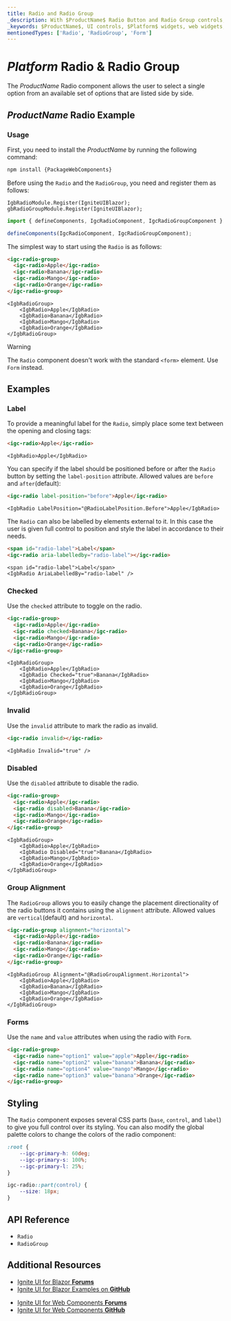 ```yaml
---
title: Radio and Radio Group
_description: With $ProductName$ Radio Button and Radio Group controls, developers can seamlessly present lists of options for users to select for better UI in template-driven and reactive forms.
_keywords: $ProductName$, UI controls, $Platform$ widgets, web widgets, UI widgets, $Platform$, Native $Platform$ Components Suite, Native $Platform$ Controls, Native $Platform$ Components Library, $Platform$ Radio Button components, $Platform$ Radio Button controls, $Platform$ Radio Group component, $Platform$ Radio Group control
mentionedTypes: ['Radio', 'RadioGroup', 'Form']
---
```


# $Platform$ Radio & Radio Group

The $ProductName$ Radio component allows the user to select a single option from an available set of options that are listed side by side.

## $ProductName$ Radio Example

<code-view style="height: 205px"
           data-demos-base-url="{environment:demosBaseUrl}"
           iframe-src="{environment:demosBaseUrl}/inputs/radio-group" alt="$Platform$ Radio & Radio Group Example"
           github-src="inputs/radio/group">
</code-view>

<div class="divider--half"></div>

### Usage

<!-- WebComponents -->
First, you need to install the $ProductName$ by running the following command:

```cmd
npm install {PackageWebComponents}
```
<!-- end: WebComponents -->

Before using the `Radio` and the `RadioGroup`, you need and register them as follows:

```razor
IgbRadioModule.Register(IgniteUIBlazor);
gbRadioGroupModule.Register(IgniteUIBlazor);
```

```ts
import { defineComponents, IgcRadioComponent, IgcRadioGroupComponent } from 'igniteui-webcomponents';

defineComponents(IgcRadioComponent, IgcRadioGroupComponent);
```

The simplest way to start using the `Radio` is as follows:

```html
<igc-radio-group>
  <igc-radio>Apple</igc-radio>
  <igc-radio>Banana</igc-radio>
  <igc-radio>Mango</igc-radio>
  <igc-radio>Orange</igc-radio>
</igc-radio-group>
```

```razor
<IgbRadioGroup>
    <IgbRadio>Apple</IgbRadio>
    <IgbRadio>Banana</IgbRadio>
    <IgbRadio>Mango</IgbRadio>
    <IgbRadio>Orange</IgbRadio>
</IgbRadioGroup>
```

> [!WARNING]
> The `Radio` component doesn't work with the standard `<form>` element. Use `Form` instead.

## Examples

### Label

To provide a meaningful label for the `Radio`, simply place some text between the opening and closing tags:

```html
<igc-radio>Apple</igc-radio>
```

```razor
<IgbRadio>Apple</IgbRadio>
```

You can specify if the label should be positioned before or after the `Radio` button by setting the `label-position` attribute. Allowed values are `before` and `after`(default):


```html
<igc-radio label-position="before">Apple</igc-radio>
```

```razor
<IgbRadio LabelPosition="@RadioLabelPosition.Before">Apple</IgbRadio>
```

The `Radio` can also be labelled by elements external to it. In this case the user is given full control to position and style the label in accordance to their needs.

```html
<span id="radio-label">Label</span>
<igc-radio aria-labelledby="radio-label"></igc-radio>
```

```razor
<span id="radio-label">Label</span>
<IgbRadio AriaLabelledBy="radio-label" />
```

<code-view style="height: 100px"
           data-demos-base-url="{environment:dvDemosBaseUrl}"
           iframe-src="{environment:dvDemosBaseUrl}/inputs/radio-label"
           alt="$Platform$ Radio Example"
           github-src="inputs/radio/label">
</code-view>

### Checked

Use the `checked` attribute to toggle on the radio.

```html
<igc-radio-group>
  <igc-radio>Apple</igc-radio>
  <igc-radio checked>Banana</igc-radio>
  <igc-radio>Mango</igc-radio>
  <igc-radio>Orange</igc-radio>
</igc-radio-group>
```

```razor
<IgbRadioGroup>
    <IgbRadio>Apple</IgbRadio>
    <IgbRadio Checked="true">Banana</IgbRadio>
    <IgbRadio>Mango</IgbRadio>
    <IgbRadio>Orange</IgbRadio>
</IgbRadioGroup>
```

<code-view style="height: 205px"
           data-demos-base-url="{environment:dvDemosBaseUrl}"
           iframe-src="{environment:dvDemosBaseUrl}/inputs/radio-group"
           alt="$Platform$ Radio Example"
           github-src="inputs/radio/group">
</code-view>

### Invalid

Use the `invalid` attribute to mark the radio as invalid.

```html
<igc-radio invalid></igc-radio>
```

```razor
<IgbRadio Invalid="true" />
```

<code-view style="height: 205px"
           data-demos-base-url="{environment:dvDemosBaseUrl}"
           iframe-src="{environment:dvDemosBaseUrl}/inputs/radio-invalid"
           alt="$Platform$ Radio Example"
           github-src="inputs/radio/invalid">
</code-view>

### Disabled

Use the `disabled` attribute to disable the radio.

```html
<igc-radio-group>
  <igc-radio>Apple</igc-radio>
  <igc-radio disabled>Banana</igc-radio>
  <igc-radio>Mango</igc-radio>
  <igc-radio>Orange</igc-radio>
</igc-radio-group>
```

```razor
<IgbRadioGroup>
    <IgbRadio>Apple</IgbRadio>
    <IgbRadio Disabled="true">Banana</IgbRadio>
    <IgbRadio>Mango</IgbRadio>
    <IgbRadio>Orange</IgbRadio>
</IgbRadioGroup>
```

<code-view style="height: 205px"
           data-demos-base-url="{environment:dvDemosBaseUrl}"
           iframe-src="{environment:dvDemosBaseUrl}/inputs/radio-disabled"
           alt="$Platform$ Radio Example"
           github-src="inputs/radio/disabled">
</code-view>

### Group Alignment

The `RadioGroup` allows you to easily change the placement directionality of the radio buttons it contains using the `alignment` attribute. Allowed values are `vertical`(default) and `horizontal`.

```html
<igc-radio-group alignment="horizontal">
  <igc-radio>Apple</igc-radio>
  <igc-radio>Banana</igc-radio>
  <igc-radio>Mango</igc-radio>
  <igc-radio>Orange</igc-radio>
</igc-radio-group>
```

```razor
<IgbRadioGroup Alignment="@RadioGroupAlignment.Horizontal">
    <IgbRadio>Apple</IgbRadio>
    <IgbRadio>Banana</IgbRadio>
    <IgbRadio>Mango</IgbRadio>
    <IgbRadio>Orange</IgbRadio>
</IgbRadioGroup>
```

<code-view style="height: 60px"
           data-demos-base-url="{environment:dvDemosBaseUrl}"
           iframe-src="{environment:dvDemosBaseUrl}/inputs/radio-alignment"
           alt="$Platform$ Radio Example"
           github-src="inputs/radio/alignment">
</code-view>

### Forms

Use the `name` and `value` attributes when using the radio with `Form`.

```html
<igc-radio-group>
  <igc-radio name="option1" value="apple">Apple</igc-radio>
  <igc-radio name="option2" value="banana">Banana</igc-radio>
  <igc-radio name="option4" value="mango">Mango</igc-radio>
  <igc-radio name="option3" value="banana">Orange</igc-radio>
</igc-radio-group>
```

## Styling

The `Radio` component exposes several CSS parts (`base`, `control`, and `label`) to give you full control over its styling. You can also modify the global palette colors to change the colors of the radio component:

```scss
:root {
    --igc-primary-h: 60deg;
    --igc-primary-s: 100%;
    --igc-primary-l: 25%;
}

igc-radio::part(control) {
    --size: 18px;
}
```

<code-view style="height: 205px"
           data-demos-base-url="{environment:dvDemosBaseUrl}"
           iframe-src="{environment:dvDemosBaseUrl}/inputs/radio-styling"
           alt="$Platform$ Radio Styling"
           github-src="inputs/radio/styling">
</code-view>

<!-- WebComponents -->

## API Reference

* `Radio`
* `RadioGroup`

<!-- end: WebComponents -->

<div class="divider--half"></div>

## Additional Resources

<!-- Blazor -->

* [Ignite UI for Blazor **Forums**](https://www.infragistics.com/community/forums/f/ignite-ui-for-blazor)
* [Ignite UI for Blazor Examples on **GitHub**](https://github.com/IgniteUI/igniteui-blazor-examples)

<!-- end: Blazor -->

<!-- WebComponents -->

* [Ignite UI for Web Components **Forums**](https://www.infragistics.com/community/forums/f/ignite-ui-for-web-components)
* [Ignite UI for Web Components **GitHub**](https://github.com/IgniteUI/igniteui-webcomponents)

<!-- end: WebComponents -->
